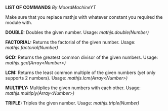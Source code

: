 **LIST OF COMMANDS**
*By MoordMachineYT*

Make sure that you replace mathjs with whatever constant you required the module with.

**DOUBLE:** Doubles the given number. Usage: *mathjs.double(Number)*

**FACTORIAL:** Returns the factorial of the given number. Usage: *mathjs.factorial(Number)*

**GCD:** Returns the greatest common divisor of the given numbers. Usage: *mathjs.gcd(Array\<Number>)*
  
**LCM:** Returns the least common multiple of the given numbers (yet only supports 2 numbers). Usage: *mathjs.lcm(Array\<Number>)*

**MULTIPLY:** Multiplies the given numbers with each other. Usage: *mathjs.multiply(Array\<Number>)*
  
**TRIPLE:** Triples the given number. Usage: *mathjs.triple(Number)*
